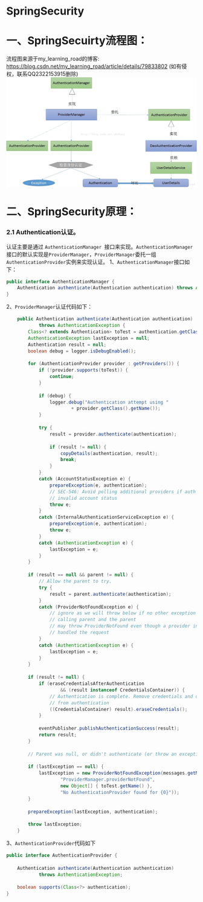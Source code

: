 # SpringSecurity
# 一、SpringSecuirty流程图：
流程图来源于my_learning_road的博客: https://blog.csdn.net/my_learning_road/article/details/79833802 (如有侵权，联系QQ2322153915删除)
![Image text](https://github.com/StoneSoftware/MicroModule/blob/master/springboot-springmvc-mybatis/src/main/java/org/springboot/springmvc/mybatis/security/images/spring-security.png?raw=true)
# 二、SpringSecurity原理：
###    2.1 Authentication认证。
认证主要是通过 ```AuthenticationManager ```接口来实现。```AuthenticationManager```接口的默认实现是```ProviderManager```，``` ProviderManager ```委托一组```AuthenticationProvider```实例来实现认证。
1、```AuthenticationManager```接口如下：
``` java
public interface AuthenticationManager {
	Authentication authenticate(Authentication authentication) throws AuthenticationException;
}
```

2、```ProviderManager```认证代码如下：
```java
	public Authentication authenticate(Authentication authentication)
			throws AuthenticationException {
		Class<? extends Authentication> toTest = authentication.getClass();
		AuthenticationException lastException = null;
		Authentication result = null;
		boolean debug = logger.isDebugEnabled();

		for (AuthenticationProvider provider : getProviders()) {
			if (!provider.supports(toTest)) {
				continue;
			}

			if (debug) {
				logger.debug("Authentication attempt using "
						+ provider.getClass().getName());
			}

			try {
				result = provider.authenticate(authentication);

				if (result != null) {
					copyDetails(authentication, result);
					break;
				}
			}
			catch (AccountStatusException e) {
				prepareException(e, authentication);
				// SEC-546: Avoid polling additional providers if auth failure is due to
				// invalid account status
				throw e;
			}
			catch (InternalAuthenticationServiceException e) {
				prepareException(e, authentication);
				throw e;
			}
			catch (AuthenticationException e) {
				lastException = e;
			}
		}

		if (result == null && parent != null) {
			// Allow the parent to try.
			try {
				result = parent.authenticate(authentication);
			}
			catch (ProviderNotFoundException e) {
				// ignore as we will throw below if no other exception occurred prior to
				// calling parent and the parent
				// may throw ProviderNotFound even though a provider in the child already
				// handled the request
			}
			catch (AuthenticationException e) {
				lastException = e;
			}
		}

		if (result != null) {
			if (eraseCredentialsAfterAuthentication
					&& (result instanceof CredentialsContainer)) {
				// Authentication is complete. Remove credentials and other secret data
				// from authentication
				((CredentialsContainer) result).eraseCredentials();
			}

			eventPublisher.publishAuthenticationSuccess(result);
			return result;
		}

		// Parent was null, or didn't authenticate (or throw an exception).

		if (lastException == null) {
			lastException = new ProviderNotFoundException(messages.getMessage(
					"ProviderManager.providerNotFound",
					new Object[] { toTest.getName() },
					"No AuthenticationProvider found for {0}"));
		}

		prepareException(lastException, authentication);

		throw lastException;
	}
```
3、```AuthenticationProvider```代码如下
```java
public interface AuthenticationProvider {

	Authentication authenticate(Authentication authentication)
			throws AuthenticationException;

	boolean supports(Class<?> authentication);
}
```